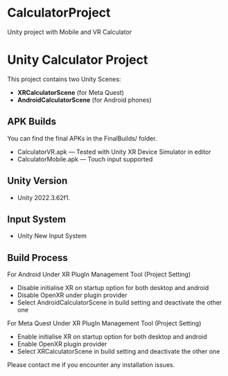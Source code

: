 # CalculatorProject
Unity project with  Mobile and VR Calculator 

# Unity Calculator Project

This project contains two Unity Scenes:
- **XRCalculatorScene** (for Meta Quest)
- **AndroidCalculatorScene** (for Android phones)

## APK Builds
You can find the final APKs in the FinalBuilds/ folder.

- CalculatorVR.apk — Tested with Unity XR Device Simulator in editor
- CalculatorMobile.apk — Touch input supported

## Unity Version
- Unity 2022.3.62f1.

## Input System
- Unity New Input System  

## Build Process
For Android Under XR PlugIn Management Tool (Project Setting)
- Disable  initialise  XR on startup option for both desktop and android 
- Disable OpenXR under plugin provider
- Select AndroidCalculatorScene in build setting and deactivate the other one

For Meta Quest Under XR PlugIn Management Tool (Project Setting)
- Enable  initialise  XR on startup option for both desktop and android
- Enable OpenXR plugin provider
- Select XRCalculatorScene in build setting and deactivate the other one


Please contact me if you encounter any installation issues.